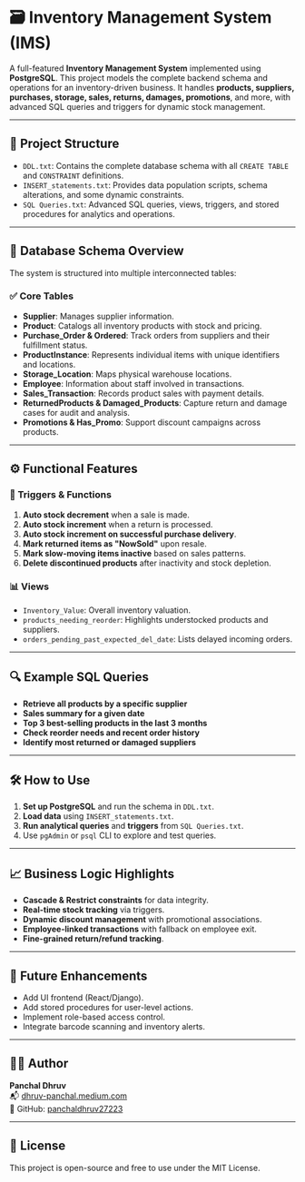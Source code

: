 # 🗃️ Inventory Management System (IMS)

A full-featured **Inventory Management System** implemented using **PostgreSQL**. This project models the complete backend schema and operations for an inventory-driven business. It handles **products, suppliers, purchases, storage, sales, returns, damages, promotions**, and more, with advanced SQL queries and triggers for dynamic stock management.

---

## 📁 Project Structure

- `DDL.txt`: Contains the complete database schema with all `CREATE TABLE` and `CONSTRAINT` definitions.
- `INSERT_statements.txt`: Provides data population scripts, schema alterations, and some dynamic constraints.
- `SQL Queries.txt`: Advanced SQL queries, views, triggers, and stored procedures for analytics and operations.

---

## 🧱 Database Schema Overview

The system is structured into multiple interconnected tables:

### ✅ Core Tables
- **Supplier**: Manages supplier information.
- **Product**: Catalogs all inventory products with stock and pricing.
- **Purchase_Order & Ordered**: Track orders from suppliers and their fulfillment status.
- **ProductInstance**: Represents individual items with unique identifiers and locations.
- **Storage_Location**: Maps physical warehouse locations.
- **Employee**: Information about staff involved in transactions.
- **Sales_Transaction**: Records product sales with payment details.
- **ReturnedProducts & Damaged_Products**: Capture return and damage cases for audit and analysis.
- **Promotions & Has_Promo**: Support discount campaigns across products.

---

## ⚙️ Functional Features

### 📌 Triggers & Functions

1. **Auto stock decrement** when a sale is made.
2. **Auto stock increment** when a return is processed.
3. **Auto stock increment on successful purchase delivery**.
4. **Mark returned items as "NowSold"** upon resale.
5. **Mark slow-moving items inactive** based on sales patterns.
6. **Delete discontinued products** after inactivity and stock depletion.

### 📊 Views

- `Inventory_Value`: Overall inventory valuation.
- `products_needing_reorder`: Highlights understocked products and suppliers.
- `orders_pending_past_expected_del_date`: Lists delayed incoming orders.

---

## 🔍 Example SQL Queries

- **Retrieve all products by a specific supplier**
- **Sales summary for a given date**
- **Top 3 best-selling products in the last 3 months**
- **Check reorder needs and recent order history**
- **Identify most returned or damaged suppliers**

---

## 🛠️ How to Use

1. **Set up PostgreSQL** and run the schema in `DDL.txt`.
2. **Load data** using `INSERT_statements.txt`.
3. **Run analytical queries** and **triggers** from `SQL Queries.txt`.
4. Use `pgAdmin` or `psql` CLI to explore and test queries.

---

## 📈 Business Logic Highlights

- **Cascade & Restrict constraints** for data integrity.
- **Real-time stock tracking** via triggers.
- **Dynamic discount management** with promotional associations.
- **Employee-linked transactions** with fallback on employee exit.
- **Fine-grained return/refund tracking**.

---

## 🚀 Future Enhancements

- Add UI frontend (React/Django).
- Add stored procedures for user-level actions.
- Implement role-based access control.
- Integrate barcode scanning and inventory alerts.

---

## 🧑‍💻 Author

**Panchal Dhruv**  
📬 [dhruv-panchal.medium.com](https://dhruv-panchal.medium.com/)  
🔗 GitHub: [panchaldhruv27223](https://github.com/panchaldhruv27223)

---

## 📜 License

This project is open-source and free to use under the MIT License.
